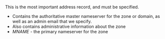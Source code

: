 
This is the most important address record, and must be specified.
- Contains the authoritative master nameserver for the zone or domain, as well as an admin email that we specify.
- Also contains administrative information about the zone
- *MNAME* - the primary nameserver for the zone
